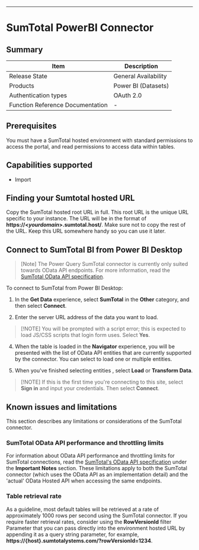 ﻿

---

# SumTotal PowerBI Connector

## Summary

| Item | Description |
| ---- | ----------- |
| Release State | General Availability |
| Products | Power BI (Datasets) |
| Authentication types | OAuth 2.0 |
| Function Reference Documentation | - | | |

## Prerequisites

You must have a SumTotal hosted environment with standard permissions to access the portal, and read permissions to access data within tables.

## Capabilities supported

* Import

## Finding your Sumtotal hosted URL

Copy the SumTotal hosted root URL in full. This root URL is the unique URL specific to your instance. The URL will be in the format of **https://\<*yourdomain*>.sumtotal.host/**. Make sure not to copy the rest of the URL. Keep this URL somewhere handy so you can use it later.

## Connect to SumTotal BI from Power BI Desktop

>[Note]
> The Power Query SumTotal connector is currently only suited towards OData API endpoints. For more information, read the [SumTotal OData API specification](https://marketplace.sumtotalsystems.com/Home/ODataAPI).

To connect to SumTotal from Power BI Desktop:

1. In the **Get Data** experience, select **SumTotal** in the **Other** category, and then select **Connect**.

3. Enter the server URL address of the data you want to load.

> [!NOTE] You will be prompted with a script error; this is expected to load JS/CSS scripts that login form uses. Select **Yes**.

4. When the table is loaded in the **Navigator** experience, you will be presented with the list of OData API entities that are currently supported by the connector. You can select to load one or multiple entities.

5. When you've finished selecting entities , select **Load** or  **Transform Data**.

> [!NOTE] If this is the first time you're connecting to this site, 
select **Sign in** and input your credentials. Then select **Connect**.

## Known issues and limitations

This section describes any limitations or considerations of the SumTotal connector.

### SumTotal OData API performance and throttling limits

For information about OData API performance and throttling limits for SumTotal connections, read the [SumTotal's OData API specification](#https://marketplace.sumtotalsystems.com/Home/ODataAPI) under the **Important Notes** section. These limitations apply to both the SumTotal connector (which uses the OData API as an implementation detail) and the 'actual' OData Hosted API when accessing the same endpoints.

### Table retrieval rate

As a guideline, most default tables will be retrieved at a rate of approximately 1000 rows per second using the SumTotal connector. If you require faster retrieval rates, consider using the **RowVersionId** filter Parameter that you can pass directly into the environment hosted URL by appending it as a query string parameter, for example, **https://{host}.sumtotalystems.com/?rowVersionId=1234**.

